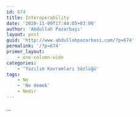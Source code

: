 ```yaml
---
id: 674
title: Interoperability
date: '2020-11-09T17:44:05+03:00'
author: 'Abdullah Pazarbaşı'
layout: post
guid: 'http://www.abdullahpazarbasi.com/?p=674'
permalink: '/?p=674'
primer_layout:
    - one-column-wide
categories:
    - 'Yazılım Kavramları Sözlüğü'
tags:
    - Ne
    - 'Ne demek'
    - Nedir
---
```


…